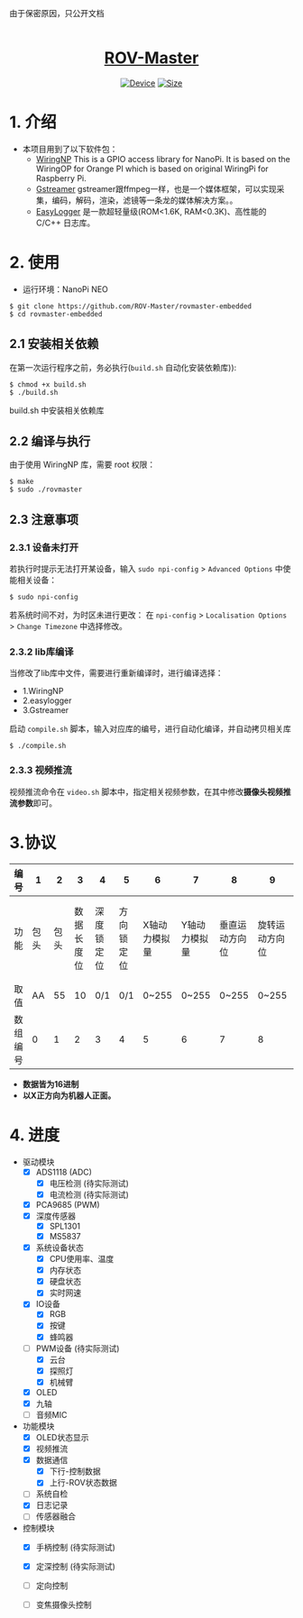 由于保密原因，只公开文档

<div align="center">
  <a href="https://github.com/ROV-Master/rovmaster-embedded"><img src="https://zengwangfa.oss-cn-shanghai.aliyuncs.com/rov/rovmaster(vector)1.png" alt=""></a>
  <a href="https://github.com/ROV-Master/rovmaster-embedded"><h1>ROV-Master</h2></a>
</div>


<div align="center">
  <a href="http://wiki.friendlyarm.com/wiki/index.php/NanoPi_NEO_Core/zh"><img src="https://img.shields.io/badge/Device-Nanopi NEO Core-brigreen.svg?style=flat-square" alt="Device"></a>
  <a href="https://img.shields.io"><img src="https://img.shields.io/github/repo-size/ROV-Master/rovmaster-embedded?style=flat-square" alt="Size"></a>
</div>

# 1. 介绍

- 本项目用到了以下软件包：
  - [WiringNP](https://github.com/friendlyarm/WiringNP) This is a GPIO access library for NanoPi. It is based on the WiringOP for Orange PI which is based on original WiringPi for Raspberry Pi.
  - [Gstreamer](https://gstreamer.freedesktop.org/) gstreamer跟ffmpeg一样，也是一个媒体框架，可以实现采集，编码，解码，渲染，滤镜等一条龙的媒体解决方案。。
  - [EasyLogger](https://github.com/armink/EasyLogger) 是一款超轻量级(ROM<1.6K, RAM<0.3K)、高性能的 C/C++ 日志库。

# 2. 使用
- 运行环境：NanoPi NEO
```shell
$ git clone https://github.com/ROV-Master/rovmaster-embedded
$ cd rovmaster-embedded
```

## 2.1 安装相关依赖
在第一次运行程序之前，务必执行(`build.sh` 自动化安装依赖库)):

```shell
$ chmod +x build.sh
$ ./build.sh

```
build.sh 中安装相关依赖库

## 2.2 编译与执行
由于使用 WiringNP 库，需要 root 权限：

```shell
$ make 
$ sudo ./rovmaster
```

## 2.3 注意事项

### 2.3.1 设备未打开
若执行时提示无法打开某设备，输入 `sudo npi-config` > `Advanced Options` 中使能相关设备：

```shell
$ sudo npi-config
```
若系统时间不对，为时区未进行更改：
在 `npi-config` > `Localisation Options` > `Change Timezone` 中选择修改。


### 2.3.2 lib库编译
当修改了lib库中文件，需要进行重新编译时，进行编译选择：
- 1.WiringNP
- 2.easylogger
- 3.Gstreamer

启动 `compile.sh` 脚本，输入对应库的编号，进行自动化编译，并自动拷贝相关库
```shell
$ ./compile.sh
```

### 2.3.3 视频推流
视频推流命令在 `video.sh` 脚本中，指定相关视频参数，在其中修改**摄像头视频推流参数**即可。

# 3.协议
| 编号| 1 | 2 |3  | 4 |  5| 6 | 7 | 8 | 9 | 10 |  11|  12| 13 | 14 | 15 |16|17|18|19|20|
| --- | --- | --- | --- | --- | --- | --- | --- | --- | --- | --- | --- | --- | --- | --- |--- |--- |--- |--- |--- |--- |
|功能|包头|包头 | 数据长度位 |深度锁定位  |方向锁定位  |X轴动力模拟量  |Y轴动力模拟量  |垂直运动方向位  | 旋转运动方向位 | 油门量 | 灯亮度控制位 |变焦摄像头动作位  |云台控制位  | 机械臂控制位 |树莓派开机位  |Reserve |Reserve |Reserve |启动停止位|校验位|
| 取值| AA |55  | 10 | 0/1 | 0/1 | 0~255 |  0~255 |  0~255 |  0~255 | 0~3 |0~3  | 1/2/11/12 |  |  | |x  | x| x| |SUM|
|数组编号|0| 1 | 2 |3  | 4 |  5| 6 | 7 | 8 | 9 | 10 |  11|  12| 13 | 14 | 15 |16|17|18|19|
* **数据皆为16进制**
* **以X正方向为机器人正面。**

# 4. 进度
- 驱动模块
	- [x] ADS1118 (ADC)
		- [x] 电压检测 (待实际测试)
		- [x] 电流检测 (待实际测试)
	- [x] PCA9685 (PWM)
	- [x] 深度传感器
		- [x] SPL1301
		- [x] MS5837
	- [x] 系统设备状态
		- [x] CPU使用率、温度
		- [x] 内存状态
		- [x] 硬盘状态
		- [x] 实时网速
	- [x] IO设备
		- [x] RGB
		- [x] 按键
		- [x] 蜂鸣器
	- [ ] PWM设备 (待实际测试)
		- [x] 云台
		- [x] 探照灯
		- [x] 机械臂
	- [x] OLED
	- [x] 九轴
	- [ ] 音频MIC

- 功能模块
	- [x] OLED状态显示
	- [x] 视频推流
	- [x] 数据通信
		- [x] 下行-控制数据
		- [x] 上行-ROV状态数据
	- [ ] 系统自检
	- [x] 日志记录
	- [ ] 传感器融合

- 控制模块
	- [x] 手柄控制 (待实际测试)
	- [x] 定深控制 (待实际测试)
	- [ ] 定向控制
	- [ ] 变焦摄像头控制



